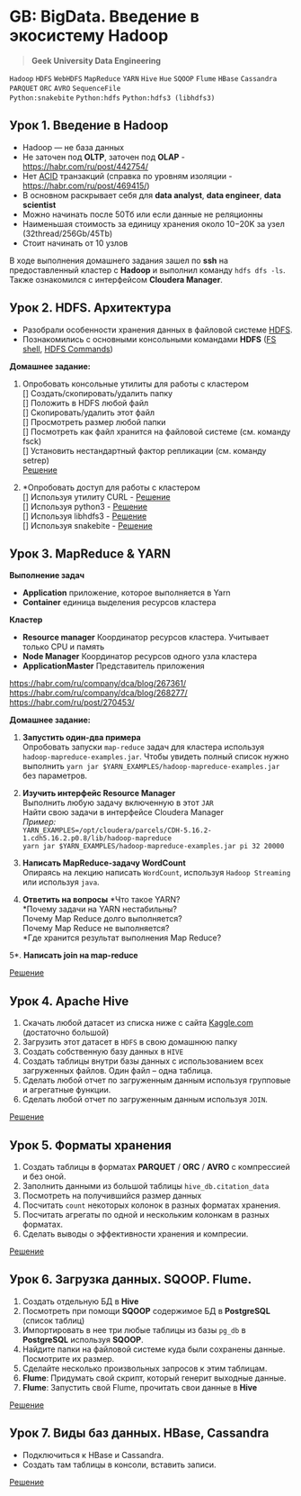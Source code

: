 # GB: BigData. Введение в экосистему Hadoop
> **Geek University Data Engineering**

`Hadoop` `HDFS` `WebHDFS` `MapReduce` `YARN` `Hive` `Hue` `SQOOP` `Flume` `HBase` `Cassandra`<br>
`PARQUET` `ORC` `AVRO` `SequenceFile` <br>
`Python:snakebite` `Python:hdfs` `Python:hdfs3 (libhdfs3)` 

## Урок 1. Введение в Hadoop
* Hadoop — не база данных<br>
* Не заточен под **OLTP**, заточен под **OLAP** - https://habr.com/ru/post/442754/ <br>  
* Нет [ACID](https://oracle-patches.com/db/mysql/3814-tranzaktsii-v-baze-dannyh-mysql) транзакций (справка по уровням изоляции - https://habr.com/ru/post/469415/) <br>
* В основном раскрывает себя для **data analyst**, **data engineer**, **data scientist**
* Можно начинать после 50Тб или если данные не реляционны
* Наименьшая стоимость за единицу хранения около $10-$20K за узел (32thread/256Gb/45Tb)
* Стоит начинать от  10 узлов  

В ходе выполнения домашнего задания зашел по **ssh** на предоставленный кластер с **Hadoop** 
и выполнил команду `hdfs dfs -ls`. Также ознакомился с интерфейсом **Cloudera Manager**.


## Урок 2. HDFS. Архитектура
* Разобрали особенности хранения данных в файловой системе [HDFS](https://medium.com/@artem_gogin/how-exactly-hadoop-stores-the-data-23da0679d173).
* Познакомились с основными консольными командами **HDFS** 
([FS shell](https://hadoop.apache.org/docs/r2.4.1/hadoop-project-dist/hadoop-common/FileSystemShell.html),
[HDFS Commands](https://hadoop.apache.org/docs/r2.7.1/hadoop-project-dist/hadoop-hdfs/HDFSCommands.html))

**Домашнее задание:**
1. Опробовать консольные утилиты для работы с кластером<br>
    [] Создать/скопировать/удалить папку<br>
    [] Положить в HDFS любой файл<br>
    [] Скопировать/удалить этот файл<br>
    [] Просмотреть размер любой папки<br>
    [] Посмотреть как файл хранится на файловой системе (см. команду fsck)<br>
    [] Установить нестандартный фактор репликации (см. команду setrep)<br>
    [Решение](https://github.com/bostspb/hadoop/blob/main/lesson02/cli.md)

2. *Опробовать доступ для работы с кластером<br>
    [] Используя утилиту CURL - [Решение](https://github.com/bostspb/hadoop/blob/main/lesson02/curl.md) <br>
    [] Используя python3 - [Решение](https://github.com/bostspb/hadoop/blob/main/lesson02/py3_hdfs.py) <br>
    [] Используя libhdfs3 - [Решение](https://github.com/bostspb/hadoop/blob/main/lesson02/py_libhdfs3.py) <br>
    [] Используя snakebite - [Решение](https://github.com/bostspb/hadoop/blob/main/lesson02/py2_snakebite.py) <br>

    
## Урок 3. MapReduce & YARN
**Выполнение задач** 
* **Application** приложение, которое выполняется в Yarn 
* **Container** единица выделения ресурсов кластера

**Кластер**
* **Resource manager** Координатор ресурсов кластера. Учитывает только CPU и память
* **Node Manager** Координатор ресурсов одного узла кластера
* **ApplicationMaster** Представитель приложения

https://habr.com/ru/company/dca/blog/267361/ <br>
https://habr.com/ru/company/dca/blog/268277/ <br>
https://habr.com/ru/post/270453/ <br>

**Домашнее задание:**
1. **Запустить один-два примера**<br>
Опробовать запуски `map-reduce` задач для кластера используя `hadoop-mapreduce-examples.jar`. 
Чтобы увидеть полный список нужно выполнить `yarn jar $YARN_EXAMPLES/hadoop-mapreduce-examples.jar` 
без параметров.

2. **Изучить интерфейс Resource Manager**<br>
Выполнить любую задачу включенную в этот `JAR`<br>
Найти свою задачи в интерфейсе Cloudera Manager<br>
_Пример:_<br>
    `YARN_EXAMPLES=/opt/cloudera/parcels/CDH-5.16.2-1.cdh5.16.2.p0.8/lib/hadoop-mapreduce` <br>
    `yarn jar $YARN_EXAMPLES/hadoop-mapreduce-examples.jar pi 32 20000`

3. **Написать MapReduce-задачу WordCount**<br>
Опираясь на лекцию написать `WordCount`, используя `Hadoop Streaming` или используя `java`.

4. **Ответить на вопросы**
*Что такое YARN?<br>
*Почему задачи на YARN нестабильны?<br>
Почему Map Reduce долго выполняется?<br>
Почему Map Reduce не выполняется?<br>
*Где хранится результат выполнения Map Reduce?<br>

5*. **Написать join на map-reduce**

[Решение](https://github.com/bostspb/hadoop/blob/main/lesson03/lesson03.md)


## Урок 4. Apache Hive
1. Скачать любой датасет из списка ниже с сайта [Kaggle.com](https://www.kaggle.com/) (достаточно большой)
2. Загрузить этот датасет в `HDFS` в свою домашнюю папку
3. Создать собственную базу данных в `HIVE`
4. Создать таблицы внутри базы данных с использованием всех загруженных файлов. 
Один файл – одна таблица.
5. Сделать любой отчет по загруженным данным используя групповые и агрегатные функции.
6. Сделать любой отчет по загруженным данным используя `JOIN`.

[Решение](https://github.com/bostspb/hadoop/blob/main/lesson04/lesson04.md)


## Урок 5. Форматы хранения
1. Создать таблицы в форматах **PARQUET** / **ORC** / **AVRO** c компрессией и без оной.
2. Заполнить данными из большой таблицы `hive_db.citation_data`
3. Посмотреть на получившийся размер данных
4. Посчитать `count` некоторых колонок в разных форматах хранения.
5. Посчитать агрегаты по одной и нескольким колонкам в разных форматах.
6. Сделать выводы о эффективности хранения и компресии.

[Решение](https://github.com/bostspb/hadoop/blob/main/lesson05/lesson05.md)


## Урок 6. Загрузка данных. SQOOP. Flume.
1. Создать отдельную БД в **Hive**
2. Посмотреть при помощи **SQOOP** содержимое БД в **PostgreSQL** (список таблиц)
3. Импортировать в нее три любые таблицы из базы `pg_db` в **PostgreSQL** используя **SQOOP**.
4. Найдите папки на файловой системе куда были сохранены данные. Посмотрите их размер.
5. Сделайте несколько произвольных запросов к этим таблицам.
6. **Flume**: Придумать свой скрипт, который генерит выходные данные. 
7. **Flume**: Запустить свой Flume, прочитать свои данные в **Hive**

[Решение](https://github.com/bostspb/hadoop/blob/main/lesson06/lesson06.md)


## Урок 7. Виды баз данных. HBase, Cassandra
* Подключиться к HBase и Cassandra. <br>
* Создать там таблицы в консоли, вставить записи.

[Решение](https://github.com/bostspb/hadoop/blob/main/lesson07/lesson07.md)
